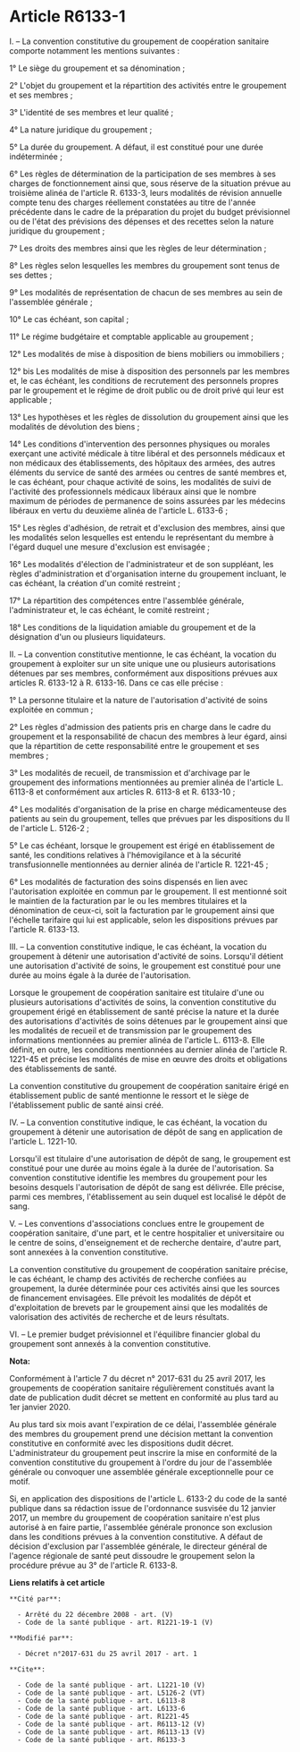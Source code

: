 # Article R6133-1

I. – La convention constitutive du groupement de coopération sanitaire comporte notamment les mentions suivantes :

1° Le siège du groupement et sa dénomination ;

2° L'objet du groupement et la répartition des activités entre le groupement et ses membres ;

3° L'identité de ses membres et leur qualité ;

4° La nature juridique du groupement ;

5° La durée du groupement. A défaut, il est constitué pour une durée indéterminée ;

6° Les règles de détermination de la participation de ses membres à ses charges de fonctionnement ainsi que, sous réserve de
la situation prévue au troisième alinéa de l'article R. 6133-3, leurs modalités de révision annuelle compte tenu des charges
réellement constatées au titre de l'année précédente dans le cadre de la préparation du projet du budget prévisionnel ou de
l'état des prévisions des dépenses et des recettes selon la nature juridique du groupement ;

7° Les droits des membres ainsi que les règles de leur détermination ;

8° Les règles selon lesquelles les membres du groupement sont tenus de ses dettes ;

9° Les modalités de représentation de chacun de ses membres au sein de l'assemblée générale ;

10° Le cas échéant, son capital ;

11° Le régime budgétaire et comptable applicable au groupement ;

12° Les modalités de mise à disposition de biens mobiliers ou immobiliers ;

12° bis Les modalités de mise à disposition des personnels par les membres et, le cas échéant, les conditions de recrutement
des personnels propres par le groupement et le régime de droit public ou de droit privé qui leur est applicable ;

13° Les hypothèses et les règles de dissolution du groupement ainsi que les modalités de dévolution des biens ;

14° Les conditions d'intervention des personnes physiques ou morales exerçant une activité médicale à titre libéral et des
personnels médicaux et non médicaux des établissements, des hôpitaux des armées, des autres éléments du service de santé des
armées ou centres de santé membres et, le cas échéant, pour chaque activité de soins, les modalités de suivi de l'activité
des professionnels médicaux libéraux ainsi que le nombre maximum de périodes de permanence de soins assurées par les médecins
libéraux en vertu du deuxième alinéa de l'article L. 6133-6 ;

15° Les règles d'adhésion, de retrait et d'exclusion des membres, ainsi que les modalités selon lesquelles est entendu le
représentant du membre à l'égard duquel une mesure d'exclusion est envisagée ;

16° Les modalités d'élection de l'administrateur et de son suppléant, les règles d'administration et d'organisation interne
du groupement incluant, le cas échéant, la création d'un comité restreint ;

17° La répartition des compétences entre l'assemblée générale, l'administrateur et, le cas échéant, le comité restreint ;

18° Les conditions de la liquidation amiable du groupement et de la désignation d'un ou plusieurs liquidateurs.

II. – La convention constitutive mentionne, le cas échéant, la vocation du groupement à exploiter sur un site unique une ou
plusieurs autorisations détenues par ses membres, conformément aux dispositions prévues aux articles R. 6133-12 à R. 6133-16.
Dans ce cas elle précise :

1° La personne titulaire et la nature de l'autorisation d'activité de soins exploitée en commun ;

2° Les règles d'admission des patients pris en charge dans le cadre du groupement et la responsabilité de chacun des membres
à leur égard, ainsi que la répartition de cette responsabilité entre le groupement et ses membres ;

3° Les modalités de recueil, de transmission et d'archivage par le groupement des informations mentionnées au premier alinéa
de l'article L. 6113-8 et conformément aux articles R. 6113-8 et R. 6133-10 ;

4° Les modalités d'organisation de la prise en charge médicamenteuse des patients au sein du groupement, telles que prévues
par les dispositions du II de l'article L. 5126-2 ;

5° Le cas échéant, lorsque le groupement est érigé en établissement de santé, les conditions relatives à l'hémovigilance et à
la sécurité transfusionnelle mentionnées au dernier alinéa de l'article R. 1221-45 ;

6° Les modalités de facturation des soins dispensés en lien avec l'autorisation exploitée en commun par le groupement. Il est
mentionné soit le maintien de la facturation par le ou les membres titulaires et la dénomination de ceux-ci, soit la
facturation par le groupement ainsi que l'échelle tarifaire qui lui est applicable, selon les dispositions prévues par
l'article R. 6133-13.

III. – La convention constitutive indique, le cas échéant, la vocation du groupement à détenir une autorisation d'activité de
soins. Lorsqu'il détient une autorisation d'activité de soins, le groupement est constitué pour une durée au moins égale à la
durée de l'autorisation.

Lorsque le groupement de coopération sanitaire est titulaire d'une ou plusieurs autorisations d'activités de soins, la
convention constitutive du groupement érigé en établissement de santé précise la nature et la durée des autorisations
d'activités de soins détenues par le groupement ainsi que les modalités de recueil et de transmission par le groupement des
informations mentionnées au premier alinéa de l'article L. 6113-8. Elle définit, en outre, les conditions mentionnées au
dernier alinéa de l'article R. 1221-45 et précise les modalités de mise en œuvre des droits et obligations des établissements
de santé.

La convention constitutive du groupement de coopération sanitaire érigé en établissement public de santé mentionne le ressort
et le siège de l'établissement public de santé ainsi créé.

IV. – La convention constitutive indique, le cas échéant, la vocation du groupement à détenir une autorisation de dépôt de
sang en application de l'article L. 1221-10.

Lorsqu'il est titulaire d'une autorisation de dépôt de sang, le groupement est constitué pour une durée au moins égale à la
durée de l'autorisation. Sa convention constitutive identifie les membres du groupement pour les besoins desquels
l'autorisation de dépôt de sang est délivrée. Elle précise, parmi ces membres, l'établissement au sein duquel est localisé le
dépôt de sang.

V. – Les conventions d'associations conclues entre le groupement de coopération sanitaire, d'une part, et le centre
hospitalier et universitaire ou le centre de soins, d'enseignement et de recherche dentaire, d'autre part, sont annexées à la
convention constitutive.

La convention constitutive du groupement de coopération sanitaire précise, le cas échéant, le champ des activités de
recherche confiées au groupement, la durée déterminée pour ces activités ainsi que les sources de financement envisagées.
Elle prévoit les modalités de dépôt et d'exploitation de brevets par le groupement ainsi que les modalités de valorisation
des activités de recherche et de leurs résultats.

VI. – Le premier budget prévisionnel et l'équilibre financier global du groupement sont annexés à la convention constitutive.

**Nota:**

Conformément à l'article 7 du décret n° 2017-631 du 25 avril 2017, les groupements de coopération sanitaire régulièrement
constitués avant la date de publication dudit décret se mettent en conformité au plus tard au 1er janvier 2020.

Au plus tard six mois avant l'expiration de ce délai, l'assemblée générale des membres du groupement prend une décision
mettant la convention constitutive en conformité avec les dispositions dudit décret. L'administrateur du groupement peut
inscrire la mise en conformité de la convention constitutive du groupement à l'ordre du jour de l'assemblée générale ou
convoquer une assemblée générale exceptionnelle pour ce motif.

Si, en application des dispositions de l'article L. 6133-2 du code de la santé publique dans sa rédaction issue de
l'ordonnance susvisée du 12 janvier 2017, un membre du groupement de coopération sanitaire n'est plus autorisé à en faire
partie, l'assemblée générale prononce son exclusion dans les conditions prévues à la convention constitutive. A défaut de
décision d'exclusion par l'assemblée générale, le directeur général de l'agence régionale de santé peut dissoudre le
groupement selon la procédure prévue au 3° de l'article R. 6133-8.

**Liens relatifs à cet article**

	**Cité par**:

	  - Arrêté du 22 décembre 2008 - art. (V)
	  - Code de la santé publique - art. R1221-19-1 (V)

	**Modifié par**:

	  - Décret n°2017-631 du 25 avril 2017 - art. 1

	**Cite**:

	  - Code de la santé publique - art. L1221-10 (V)
	  - Code de la santé publique - art. L5126-2 (VT)
	  - Code de la santé publique - art. L6113-8
	  - Code de la santé publique - art. L6133-6
	  - Code de la santé publique - art. R1221-45
	  - Code de la santé publique - art. R6113-12 (V)
	  - Code de la santé publique - art. R6113-13 (V)
	  - Code de la santé publique - art. R6133-3
